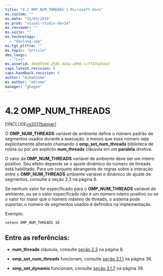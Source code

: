 ```yaml
---
title: "4.2 OMP_NUM_THREADS | Microsoft Docs"
ms.custom: ""
ms.date: "12/03/2016"
ms.prod: "visual-studio-dev14"
ms.reviewer: ""
ms.suite: ""
ms.technology: 
  - "devlang-cpp"
ms.tgt_pltfrm: ""
ms.topic: "article"
dev_langs: 
  - "C++"
ms.assetid: 49dd55dd-25d5-4a5a-a998-cc7f47b2dae2
caps.latest.revision: 6
caps.handback.revision: 6
author: "mikeblome"
ms.author: "mblome"
manager: "ghogen"
---
```

# 4.2 OMP_NUM_THREADS
[!INCLUDE[vs2017banner](../../assembler/inline/includes/vs2017banner.md)]

O  **OMP\_NUM\_THREADS** variável de ambiente define o número padrão de segmentos usados durante a execução, a menos que esse número seja explicitamente alterado chamando o  **omp\_set\_num\_threads** biblioteca de rotina ou por um explícito  **num\_threads** cláusula em um  **paralela** diretiva.  
  
 O valor da  **OMP\_NUM\_THREADS** variável de ambiente deve ser um inteiro positivo.  Seu efeito depende se o ajuste dinâmico do número de threads está habilitado.  Para um conjunto abrangente de regras sobre a interação entre o  **OMP\_NUM\_THREADS** ambiente variável e dinâmico de ajuste de segmentos, consulte a seção 2.3 na página 8.  
  
 Se nenhum valor for especificado para o  **OMP\_NUM\_THREADS** variável de ambiente, ou se o valor especificado não é um número inteiro positivo ou se o valor for maior que o número máximo de threads, o sistema pode suportar, o número de segmentos usados é definidos na implementação.  
  
 Exemplo:  
  
```  
setenv OMP_NUM_THREADS 16  
```  
  
## Entre as referências:  
  
-   **num\_threads** cláusula, consulte  [seção 2.3](../../parallel/openmp/2-3-parallel-construct.md) na página 8.  
  
-   **omp\_set\_num\_threads** funcionam, consulte  [seção 3.1.1](../../parallel/openmp/3-1-1-omp-set-num-threads-function.md) na página 36.  
  
-   **omp\_set\_dynamic** funcionam, consulte  [seção 3.1.7](../../parallel/openmp/3-1-7-omp-set-dynamic-function.md) na página 39.
